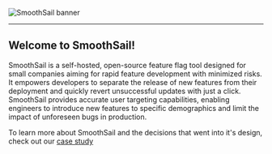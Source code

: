 ![[SmoothSail banner](profile/images/smoothsail-banner.png)](https://smooth-sail.github.io)

---

## Welcome to SmoothSail!

SmoothSail is a self-hosted, open-source feature flag tool designed for small companies aiming for rapid feature development with minimized risks. It empowers developers to separate the release of new features from their deployment and quickly revert unsuccessful updates with just a click. SmoothSail provides accurate user targeting capabilities, enabling engineers to introduce new features to specific demographics and limit the impact of unforeseen bugs in production.

To learn more about SmoothSail and the decisions that went into it's design, check out our [case study](https://smooth-sail.github.io/case-study)
